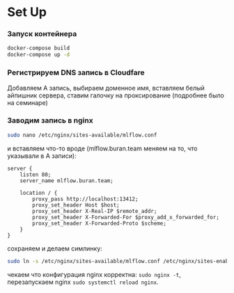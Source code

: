 # Set Up


### Запуск контейнера
```bash
docker-compose build
docker-compose up -d
```


### Регистрируем DNS запись в Cloudfare
Добавляем A запись, выбираем доменное имя, вставляем белый айпишник сервера, ставим галочку на проксирование
(подробнее было на семинаре)


### Заводим запись в nginx

```bash
sudo nano /etc/nginx/sites-available/mlflow.conf
```

и вставляем что-то вроде (mlflow.buran.team меняем на то, что указывали в A записи):
```
server {
    listen 80;
    server_name mlflow.buran.team;

    location / {
        proxy_pass http://localhost:13412;
        proxy_set_header Host $host;
        proxy_set_header X-Real-IP $remote_addr;
        proxy_set_header X-Forwarded-For $proxy_add_x_forwarded_for;
        proxy_set_header X-Forwarded-Proto $scheme;
    }
}
```

сохраняем и делаем симлинку:
```bash
sudo ln -s /etc/nginx/sites-available/mlflow.conf /etc/nginx/sites-enabled/
```

чекаем что конфигурация nginx корректна: `sudo nginx -t`, перезапускаем nginx `sudo systemctl reload nginx`.